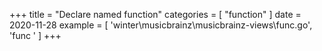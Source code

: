 +++
title = "Declare named function"
categories = [ "function" ]
date = 2020-11-28
example = [
   'winter\musicbrainz\musicbrainz-views\func.go', 'func '
]
+++
